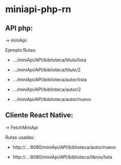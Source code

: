 # miniapi-php-rn

## API php:

 -> miniApi:
   
   Ejemplo Rutas:


  - .../miniApi/API/biblioteca/titulo/lista

  - .../miniApi/API/biblioteca/titulo/2

  
  - .../miniApi/API/biblioteca/autor/lista

  - .../miniApi/API/biblioteca/autor/2

  - .../miniApi/API/biblioteca/autor/nuevo
  

## Cliente React Native:

 -> FetchMiniApi 

   Rutas usadas:

  - http://...:8080/miniApi/API/biblioteca/autor/nuevo
  
  - http://...:8080/miniApi/API/biblioteca/libros/lista
